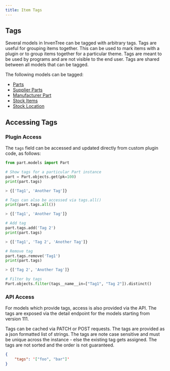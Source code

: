 ```yaml
---
title: Item Tags
---
```


## Tags

Several models in InvenTree can be tagged with arbitrary tags. Tags are useful for grouping items together. This can be used to mark items with a plugin or to group items together for a particular theme. Tags are meant to be used by programs and are not visible to the end user.
Tags are shared between all models that can be tagged.

The following models can be tagged:
- [Parts](../part/index.md)
- [Supplier Parts](../purchasing/supplier.md#supplier-parts)
- [Manufacturer Part](../purchasing/manufacturer.md#manufacturer-parts)
- [Stock Items](../stock/index.md#stock-item)
- [Stock Location](../stock/index.md#stock-location)


## Accessing Tags

### Plugin Access

The `tags` field can be accessed and updated directly from custom plugin code, as follows:

```python
from part.models import Part

# Show tags for a particular Part instance
part = Part.objects.get(pk=100)
print(part.tags)

> {['Tag1', 'Another Tag']}

# Tags can also be accessed via tags.all()
print(part.tags.all())

> {['Tag1', 'Another Tag']}

# Add tag
part.tags.add('Tag 2')
print(part.tags)

> {['Tag1', 'Tag 2', 'Another Tag']}

# Remove tag
part.tags.remove('Tag1')
print(part.tags)

> {['Tag 2', 'Another Tag']}

# Filter by tags
Part.objects.filter(tags__name__in=["Tag1", "Tag 2"]).distinct()
```

### API Access

For models which provide tags, access is also provided via the API. The tags are exposed via the detail endpoint for the models starting from version 111.

Tags can be cached via PATCH or POST requests. The tags are provided as a json formatted list of strings. The tags are note case sensitive and must be unique across the instance - else the existing tag gets assigned. The tags are not sorted and the order is not guaranteed.

```json
{
    "tags": '["foo", "bar"]'
}
```
